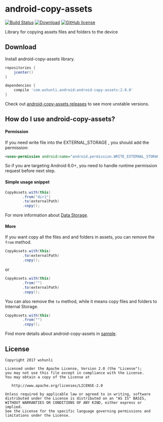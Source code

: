 # android-copy-assets

[![Build Status](https://travis-ci.org/wshunli/android-copy-assets.svg?branch=master)](https://travis-ci.org/)
[![Download](https://api.bintray.com/packages/wshunli/maven/android-copy-assets/images/download.svg)](https://bintray.com/wshunli/maven/android-copy-assets/_latestVersion)
[![GitHub license](https://img.shields.io/github/license/wshunli/android-copy-assets.svg)](https://github.com/wshunli/android-copy-assets)

Library for copying assets files and folders to the device

## Download

Install android-copy-assets library.

``` groovy
repositories {
    jcenter()
}

dependencies {
    compile 'com.wshunli.android:android-copy-assets:2.0.0'
}
```

Check out [android-copy-assets releases](https://github.com/wshunli/android-copy-assets/releases) to see more unstable versions.

## How do I use android-copy-assets?

#### Permission

If you need write file into the EXTERNAL_STORAGE , you should add the permission:

``` XML
<uses-permission android:name="android.permission.WRITE_EXTERNAL_STORAGE" />
```

So if you are targeting Android 6.0+, you need to handle runtime permission request before next step.

#### Simple usage snippet

``` Java
CopyAssets.with(this)
        .from("dir1")
        .to(externalPath)
        .copy();
```

For more information about [Data Storage](https://developer.android.com/guide/topics/data/data-storage.html).

#### More

If you want copy all the files and and folders in assets, you can remove the `from` method.

``` Java
CopyAssets.with(this)
        .to(externalPath)
        .copy();
```

or

``` Java
CopyAssets.with(this)
        .from("")
        .to(externalPath)
        .copy();
```

You can also remove the `to` method, while it means copy files and folders to Internal Storage.

``` Java
CopyAssets.with(this)
        .from("")
        .copy();
```

Find more details about android-copy-assets in [sample](https://github.com/wshunli/android-copy-assets/tree/master/app).

## License

    Copyright 2017 wshunli

    Licensed under the Apache License, Version 2.0 (the "License");
    you may not use this file except in compliance with the License.
    You may obtain a copy of the License at

       http://www.apache.org/licenses/LICENSE-2.0

    Unless required by applicable law or agreed to in writing, software
    distributed under the License is distributed on an "AS IS" BASIS,
    WITHOUT WARRANTIES OR CONDITIONS OF ANY KIND, either express or implied.
    See the License for the specific language governing permissions and
    limitations under the License.
